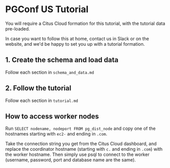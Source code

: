 # PGConf US Tutorial

You will require a Citus Cloud formation for this tutorial, with the tutorial data pre-loaded.

In case you want to follow this at home, contact us in Slack or on the website,
and we'd be happy to set you up with a tutorial formation.

## 1. Create the schema and load data

Follow each section in `schema_and_data.md`

## 2. Follow the tutorial

Follow each section in `tutorial.md`

## How to access worker nodes

Run `SELECT nodename, nodeport FROM pg_dist_node` and copy one of the hostnames starting with `ec2-` and ending in `.com`.

Take the connection string you get from the Citus Cloud dashboard, and replace the coordinator hostname (starting with `c.` and ending in `.com`) with the worker hostname. Then simply use psql to connect to the worker (username, password, port and database name are the same).
